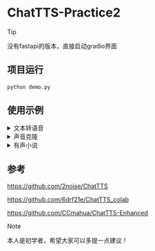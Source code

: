 # ChatTTS-Practice2
> [!TIP]
> 没有fastapi的版本，直接启动gradio界面
## 项目运行
```bash
python demo.py
```


## 使用示例
<details>
  <summary>文本转语音</summary>
  
  ##### ① 默认参数一键生成
  ![文本转语音](/examples/文本转语音.png)
  ##### ② 自定义参数生成
  ![可调参数](/examples/可调参数.png)
  ##### ③ 新增功能生成
  ![新增功能](/examples/新增功能.png)
</details>


<details>
  <summary>声音克隆</summary>
  
  ![声音克隆](/examples/声音克隆.png)
</details>


<details>
  <summary>有声小说</summary>
  
  ![有声小说](/examples/有声小说.png)
</details>


## 参考

https://github.com/2noise/ChatTTS

https://github.com/6drf21e/ChatTTS_colab

https://github.com/CCmahua/ChatTTS-Enhanced

> [!Note]
> 本人是初学者，希望大家可以多提一点建议！
